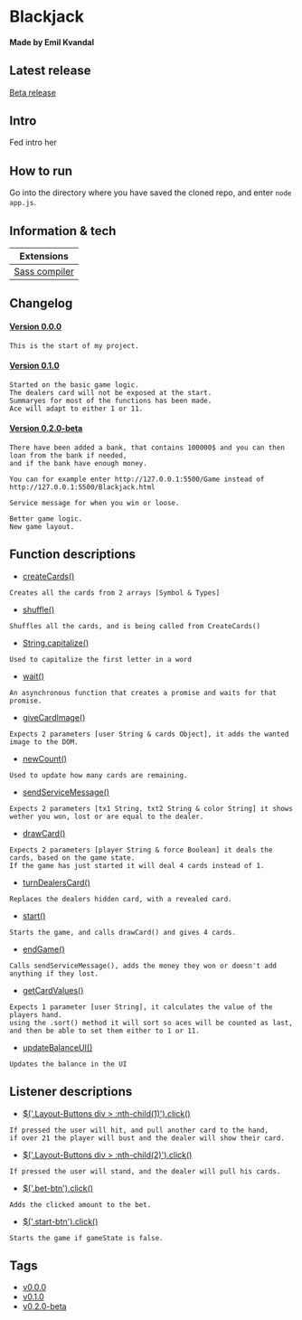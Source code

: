 # Blackjack
#### Made by **Emil Kvandal**

## Latest release
[Beta release](https://github.com/WhySoShy/BlackJack/releases/tag/v0.2.0-beta)

## Intro
Fed intro her

## How to run
Go into the directory where you have saved the cloned repo, and enter
``node app.js``.

## Information & tech

| Extensions |
| ---------- |
| [Sass compiler](https://marketplace.visualstudio.com/items?itemName=glenn2223.live-sass) |

## Changelog
#### [Version 0.0.0](https://github.com/WhySoShy/BlackJack/releases/tag/v0.0.0)
```
This is the start of my project.
```
#### [Version 0.1.0](https://github.com/WhySoShy/BlackJack/releases/tag/v0.1.0)
```
Started on the basic game logic.
The dealers card will not be exposed at the start.
Summaryes for most of the functions has been made.
Ace will adapt to either 1 or 11.
```
#### [Version 0.2.0-beta](https://github.com/WhySoShy/BlackJack/releases/tag/v0.2.0-beta)
```
There have been added a bank, that contains 100000$ and you can then loan from the bank if needed, 
and if the bank have enough money.

You can for example enter http://127.0.0.1:5500/Game instead of http://127.0.0.1:5500/Blackjack.html

Service message for when you win or loose.

Better game logic.
New game layout.
```

## Function descriptions
- [createCards()](https://github.com/WhySoShy/BlackJack/blob/1bbe7011e2a751842db6048e84c463b92f6c88a8/static/script/blackjack.js#L31) 
```
Creates all the cards from 2 arrays [Symbol & Types]
```
- [shuffle()](https://github.com/WhySoShy/BlackJack/blob/1bbe7011e2a751842db6048e84c463b92f6c88a8/static/script/blackjack.js#L43)
```
Shuffles all the cards, and is being called from CreateCards()
```
- [String.capitalize()](https://github.com/WhySoShy/BlackJack/blob/1bbe7011e2a751842db6048e84c463b92f6c88a8/static/script/blackjack.js#L56) 
```
Used to capitalize the first letter in a word
```
- [wait()](https://github.com/WhySoShy/BlackJack/blob/1bbe7011e2a751842db6048e84c463b92f6c88a8/static/script/blackjack.js#L61) 
```
An asynchronous function that creates a promise and waits for that promise.
```
- [giveCardImage()](https://github.com/WhySoShy/BlackJack/blob/1bbe7011e2a751842db6048e84c463b92f6c88a8/static/script/blackjack.js#L67) 
```
Expects 2 parameters [user String & cards Object], it adds the wanted image to the DOM.
```
- [newCount()](https://github.com/WhySoShy/BlackJack/blob/1bbe7011e2a751842db6048e84c463b92f6c88a8/static/script/blackjack.js#L78) 
```
Used to update how many cards are remaining.
```
- [sendServiceMessage()](https://github.com/WhySoShy/BlackJack/blob/1bbe7011e2a751842db6048e84c463b92f6c88a8/static/script/blackjack.js#L85) 
```
Expects 2 parameters [tx1 String, txt2 String & color String] it shows wether you won, lost or are equal to the dealer.
```
- [drawCard()](https://github.com/WhySoShy/BlackJack/blob/1bbe7011e2a751842db6048e84c463b92f6c88a8/static/script/blackjack.js#L114) 
```
Expects 2 parameters [player String & force Boolean] it deals the cards, based on the game state. 
If the game has just started it will deal 4 cards instead of 1.
```
- [turnDealersCard()](https://github.com/WhySoShy/BlackJack/blob/1bbe7011e2a751842db6048e84c463b92f6c88a8/static/script/blackjack.js#L141)
```
Replaces the dealers hidden card, with a revealed card.
```
- [start()](https://github.com/WhySoShy/BlackJack/blob/1bbe7011e2a751842db6048e84c463b92f6c88a8/static/script/blackjack.js#L190)
```
Starts the game, and calls drawCard() and gives 4 cards.
```
- [endGame()](https://github.com/WhySoShy/BlackJack/blob/1bbe7011e2a751842db6048e84c463b92f6c88a8/static/script/blackjack.js#L201)
```
Calls sendServiceMessage(), adds the money they won or doesn't add anything if they lost.
```
- [getCardValues()](https://github.com/WhySoShy/BlackJack/blob/1bbe7011e2a751842db6048e84c463b92f6c88a8/static/script/blackjack.js#L251)
```
Expects 1 parameter [user String], it calculates the value of the players hand.
using the .sort() method it will sort so aces will be counted as last, and then be able to set them either to 1 or 11.
```
- [updateBalanceUI()](https://github.com/WhySoShy/BlackJack/blob/1bbe7011e2a751842db6048e84c463b92f6c88a8/static/script/blackjack.js#L307) 
```
Updates the balance in the UI
```

## Listener descriptions
- [$('.Layout-Buttons div > :nth-child(1)').click()](https://github.com/WhySoShy/BlackJack/blob/1bbe7011e2a751842db6048e84c463b92f6c88a8/static/script/blackjack.js#L162)
```
If pressed the user will hit, and pull another card to the hand, 
if over 21 the player will bust and the dealer will show their card.
```
- [$('.Layout-Buttons div > :nth-child(2)').click()](https://github.com/WhySoShy/BlackJack/blob/1bbe7011e2a751842db6048e84c463b92f6c88a8/static/script/blackjack.js#L181)
```
If pressed the user will stand, and the dealer will pull his cards.
```
- [$('.bet-btn').click()](https://github.com/WhySoShy/BlackJack/blob/1bbe7011e2a751842db6048e84c463b92f6c88a8/static/script/blackjack.js#L288)
```
Adds the clicked amount to the bet.
```
- [$('.start-btn').click()](https://github.com/WhySoShy/BlackJack/blob/1bbe7011e2a751842db6048e84c463b92f6c88a8/static/script/blackjack.js#L297)
```
Starts the game if gameState is false.
```

## Tags
* [v0.0.0](https://github.com/WhySoShy/BlackJack/releases/tag/v0.0.0)
* [v0.1.0](https://github.com/WhySoShy/BlackJack/releases/tag/v0.1.0)
* [v0.2.0-beta](https://github.com/WhySoShy/BlackJack/releases/tag/v0.2.0-beta)



